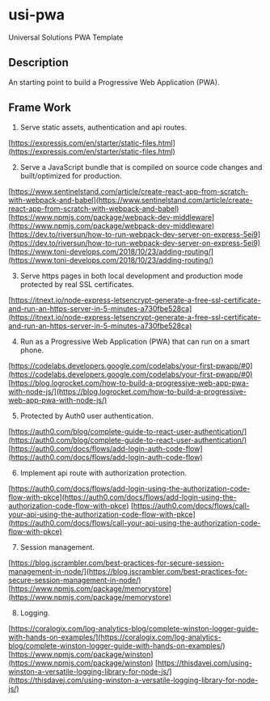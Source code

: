 # usi-pwa
Universal Solutions PWA Template

## Description ##
An starting point to build a Progressive Web Application (PWA).

## Frame Work ##

1. Serve static assets, authentication and api routes.

[https://expressjs.com/en/starter/static-files.html](https://expressjs.com/en/starter/static-files.html)

2. Serve a JavaScript bundle that is compiled on source code changes and built/optimized for production.

[https://www.sentinelstand.com/article/create-react-app-from-scratch-with-webpack-and-babel](https://www.sentinelstand.com/article/create-react-app-from-scratch-with-webpack-and-babel)  
[https://www.npmjs.com/package/webpack-dev-middleware](https://www.npmjs.com/package/webpack-dev-middleware)  
[https://dev.to/riversun/how-to-run-webpack-dev-server-on-express-5ei9](https://dev.to/riversun/how-to-run-webpack-dev-server-on-express-5ei9)  
[https://www.toni-develops.com/2018/10/23/adding-routing/](https://www.toni-develops.com/2018/10/23/adding-routing/)  

3. Serve https pages in both local development and production mode protected by real SSL certificates.

[https://itnext.io/node-express-letsencrypt-generate-a-free-ssl-certificate-and-run-an-https-server-in-5-minutes-a730fbe528ca](https://itnext.io/node-express-letsencrypt-generate-a-free-ssl-certificate-and-run-an-https-server-in-5-minutes-a730fbe528ca)

4. Run as a Progressive Web Application (PWA) that can run on a smart phone.

[https://codelabs.developers.google.com/codelabs/your-first-pwapp/#0](https://codelabs.developers.google.com/codelabs/your-first-pwapp/#0)  
[https://blog.logrocket.com/how-to-build-a-progressive-web-app-pwa-with-node-js/](https://blog.logrocket.com/how-to-build-a-progressive-web-app-pwa-with-node-js/)

5. Protected by Auth0 user authentication.

[https://auth0.com/blog/complete-guide-to-react-user-authentication/](https://auth0.com/blog/complete-guide-to-react-user-authentication/)  
[https://auth0.com/docs/flows/add-login-auth-code-flow](https://auth0.com/docs/flows/add-login-auth-code-flow)  

6. Implement api route with authorization protection.

[https://auth0.com/docs/flows/add-login-using-the-authorization-code-flow-with-pkce](https://auth0.com/docs/flows/add-login-using-the-authorization-code-flow-with-pkce)
[https://auth0.com/docs/flows/call-your-api-using-the-authorization-code-flow-with-pkce](https://auth0.com/docs/flows/call-your-api-using-the-authorization-code-flow-with-pkce)

7. Session management.

[https://blog.jscrambler.com/best-practices-for-secure-session-management-in-node/](https://blog.jscrambler.com/best-practices-for-secure-session-management-in-node/)
[https://www.npmjs.com/package/memorystore](https://www.npmjs.com/package/memorystore)

8. Logging.

[https://coralogix.com/log-analytics-blog/complete-winston-logger-guide-with-hands-on-examples/](https://coralogix.com/log-analytics-blog/complete-winston-logger-guide-with-hands-on-examples/)
[https://www.npmjs.com/package/winston](https://www.npmjs.com/package/winston)
[https://thisdavej.com/using-winston-a-versatile-logging-library-for-node-js/](https://thisdavej.com/using-winston-a-versatile-logging-library-for-node-js/)

